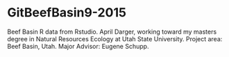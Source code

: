 # GitBeefBasin9-2015
Beef Basin R data from Rstudio.
April Darger, working toward my masters degree in Natural Resources Ecology at Utah State University.
Project area: Beef Basin, Utah.
Major Advisor: Eugene Schupp.
